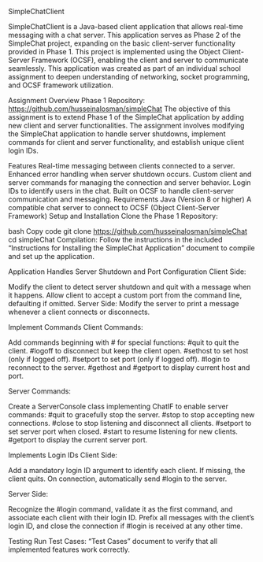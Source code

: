 SimpleChatClient


SimpleChatClient is a Java-based client application that allows real-time messaging with a chat server. This application serves as Phase 2 of the SimpleChat project, expanding on the basic client-server functionality provided in Phase 1. This project is implemented using the Object Client-Server Framework (OCSF), enabling the client and server to communicate seamlessly. This application was created as part of an individual school assignment to deepen understanding of networking, socket programming, and OCSF framework utilization.

Assignment Overview
Phase 1 Repository: https://github.com/husseinalosman/simpleChat
The objective of this assignment is to extend Phase 1 of the SimpleChat application by adding new client and server functionalities. The assignment involves modifying the SimpleChat application to handle server shutdowns, implement commands for client and server functionality, and establish unique client login IDs.

Features
Real-time messaging between clients connected to a server.
Enhanced error handling when server shutdown occurs.
Custom client and server commands for managing the connection and server behavior.
Login IDs to identify users in the chat.
Built on OCSF to handle client-server communication and messaging.
Requirements
Java (Version 8 or higher)
A compatible chat server to connect to
OCSF (Object Client-Server Framework)
Setup and Installation
Clone the Phase 1 Repository:

bash
Copy code
git clone https://github.com/husseinalosman/simpleChat
cd simpleChat
Compilation: Follow the instructions in the included “Instructions for Installing the SimpleChat Application” document to compile and set up the application.

Application Handles Server Shutdown and Port Configuration
Client Side:

Modify the client to detect server shutdown and quit with a message when it happens.
Allow client to accept a custom port from the command line, defaulting if omitted.
Server Side:
Modify the server to print a message whenever a client connects or disconnects.

Implement Commands 
Client Commands:

Add commands beginning with # for special functions:
#quit to quit the client.
#logoff to disconnect but keep the client open.
#sethost <host> to set host (only if logged off).
#setport <port> to set port (only if logged off).
#login to reconnect to the server.
#gethost and #getport to display current host and port.

Server Commands:

Create a ServerConsole class implementing ChatIF to enable server commands:
#quit to gracefully stop the server.
#stop to stop accepting new connections.
#close to stop listening and disconnect all clients.
#setport <port> to set server port when closed.
#start to resume listening for new clients.
#getport to display the current server port.

Implements Login IDs 
Client Side:

Add a mandatory login ID argument to identify each client. If missing, the client quits.
On connection, automatically send #login <loginid> to the server.

Server Side:

Recognize the #login command, validate it as the first command, and associate each client with their login ID.
Prefix all messages with the client’s login ID, and close the connection if #login is received at any other time.

Testing
Run Test Cases:
“Test Cases” document to verify that all implemented features work correctly.

